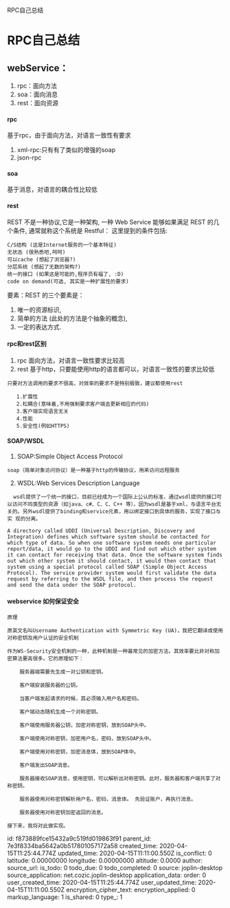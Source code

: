 RPC自己总结

# RPC自己总结

## webService：
1. rpc：面向方法
2. soa：面向消息
3. rest：面向资源

#### rpc    
基于rpc，由于面向方法，对语言一致性有要求
1. xml-rpc:只有有了类似的增强的soap
2. json-rpc
#### soa
基于消息，对语言的耦合性比较低
#### rest
REST 不是一种协议,它是一种架构, 一种 Web Service 能够如果满足 REST 的几个条件, 通常就称这个系统是 Restful：
这里提到的条件包括:

    C/S结构 (这是Internet服务的一个基本特征)
    无状态 (很熟悉吧,呵呵)
    可以cache (想起了浏览器?)
    分层系统 (想起了无数的架构?)
    统一的接口 (如果这是可能的,程序员有福了, :D)
    code on demand(可选, 其实是一种扩展性的要求)
    
要素：REST 的三个要素是：
1. 唯一的资源标识, 
2. 简单的方法 (此处的方法是个抽象的概念), 
3. 一定的表达方式.

#### rpc和rest区别
1. rpc 面向方法，对语言一致性要求比较高
2. rest 基于http，只要能使用http的语言都可以，对语言一致性的要求比较低
```
只要对方法调用的要求不很高，对效率的要求不是特别极致，建议都使用rest

   1.扩展性
   2.松耦合(意味着,不用强制要求客户端去更新相应的代码)
   3.客户端实现语言无关
   4.性能
   5.安全性(例如HTTPS)

```    

#### SOAP/WSDL
1. SOAP:Simple Object Access Protocol
```
soap（简单对象访问协议）是一种基于http的传输协议，用来访问远程服务
```
2. WSDL:Web Services Description Language
```
  wsdl提供了一个统一的接口，目前已经成为一个国际上公认的标准，通过wsdl提供的接口可以访问不同类型的资源（如java、c#、C、C、C++ 等），因为wsdl是基于xml，与语言平台无关的。另外wsdl提供了binding和service元素，用以绑定接口到具体的服务，实现了接口与实 现的分离。
```
```
A directory called UDDI (Universal Description, Discovery and Integration) defines which software system should be contacted for which type of data. So when one software system needs one particular report/data, it would go to the UDDI and find out which other system it can contact for receiving that data. Once the software system finds out which other system it should contact, it would then contact that system using a special protocol called SOAP (Simple Object Access Protocol). The service provider system would first validate the data request by referring to the WSDL file, and then process the request and send the data under the SOAP protocol.
```

#### webservice 如何保证安全
```
原理

原英文名叫Username Authentication with Symmetric Key (UA)，我把它翻译成使用对称密钥及用户认证的安全机制

作为WS-Security安全机制的一种，此种机制是一种最常见的加密方法。其效率要比非对称加密算法要高很多。它的原理如下：

    服务器端需要先生成一对公钥和密钥。

    客户端安装服务器的公钥。

    当客户端发起请求的时候，其必须输入用户名和密码。

    客户端动态随机生成一个对称密钥。

    客户端使用服务器公钥，加密对称密钥，放到SOAP头中。

    客户端使用对称密钥，加密用户名，密码，放到SOAP头中。

    客户端使用对称密钥，加密消息体，放到SOAP体中。

    客户端发出SOAP消息。

    服务器接收SOAP消息，使用密钥，可以解析出对称密钥。此时，服务器和客户端共享了对称密钥。

    服务器使用对称密钥解析用户名，密码，消息体。 先验证账户，再执行消息。

    服务器使用对称密钥加密返回的消息。

接下来，我将对此做实现。
```


id: f873889fce15432a9c519fd019863f91
parent_id: 7e3f8334ba5642a0b517801057172a58
created_time: 2020-04-15T11:25:44.774Z
updated_time: 2020-04-15T11:11:00.550Z
is_conflict: 0
latitude: 0.00000000
longitude: 0.00000000
altitude: 0.0000
author: 
source_url: 
is_todo: 0
todo_due: 0
todo_completed: 0
source: joplin-desktop
source_application: net.cozic.joplin-desktop
application_data: 
order: 0
user_created_time: 2020-04-15T11:25:44.774Z
user_updated_time: 2020-04-15T11:11:00.550Z
encryption_cipher_text: 
encryption_applied: 0
markup_language: 1
is_shared: 0
type_: 1
